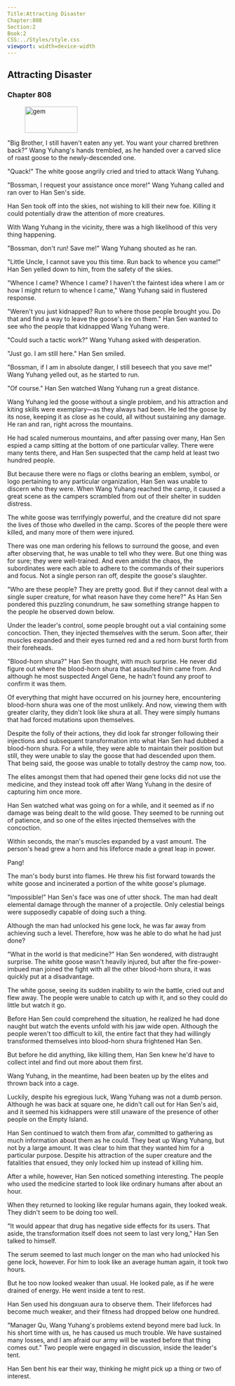 ```yaml
---
Title:Attracting Disaster 
Chapter:808 
Section:2 
Book:2 
CSS:../Styles/style.css 
viewport: width=device-width
---
```

  
## Attracting Disaster
### Chapter 808
  
<figure>
	<img src="../Images/gem.gif" alt="gem" id="gem" width="120" height="60" />
</figure>
  

  
"Big Brother, I still haven't eaten any yet. You want your charred brethren back?" Wang Yuhang's hands trembled, as he handed over a carved slice of roast goose to the newly-descended one.

"Quack!" The white goose angrily cried and tried to attack Wang Yuhang.

"Bossman, I request your assistance once more!" Wang Yuhang called and ran over to Han Sen's side.

Han Sen took off into the skies, not wishing to kill their new foe. Killing it could potentially draw the attention of more creatures.

With Wang Yuhang in the vicinity, there was a high likelihood of this very thing happening.

"Bossman, don't run! Save me!" Wang Yuhang shouted as he ran.

"Little Uncle, I cannot save you this time. Run back to whence you came!" Han Sen yelled down to him, from the safety of the skies.

"Whence I came? Whence I came? I haven't the faintest idea where I am or how I might return to whence I came," Wang Yuhang said in flustered response.

"Weren't you just kidnapped? Run to where those people brought you. Do that and find a way to leave the goose's ire on them." Han Sen wanted to see who the people that kidnapped Wang Yuhang were.

"Could such a tactic work?" Wang Yuhang asked with desperation.

"Just go. I am still here." Han Sen smiled.

"Bossman, if I am in absolute danger, I still beseech that you save me!" Wang Yuhang yelled out, as he started to run.

"Of course." Han Sen watched Wang Yuhang run a great distance.

Wang Yuhang led the goose without a single problem, and his attraction and kiting skills were exemplary—as they always had been. He led the goose by its nose, keeping it as close as he could, all without sustaining any damage. He ran and ran, right across the mountains.

He had scaled numerous mountains, and after passing over many, Han Sen espied a camp sitting at the bottom of one particular valley. There were many tents there, and Han Sen suspected that the camp held at least two hundred people.

But because there were no flags or cloths bearing an emblem, symbol, or logo pertaining to any particular organization, Han Sen was unable to discern who they were. When Wang Yuhang reached the camp, it caused a great scene as the campers scrambled from out of their shelter in sudden distress.

The white goose was terrifyingly powerful, and the creature did not spare the lives of those who dwelled in the camp. Scores of the people there were killed, and many more of them were injured.

There was one man ordering his fellows to surround the goose, and even after observing that, he was unable to tell who they were. But one thing was for sure; they were well-trained. And even amidst the chaos, the subordinates were each able to adhere to the commands of their superiors and focus. Not a single person ran off, despite the goose's slaughter.

"Who are these people? They are pretty good. But if they cannot deal with a single super creature, for what reason have they come here?" As Han Sen pondered this puzzling conundrum, he saw something strange happen to the people he observed down below.

Under the leader's control, some people brought out a vial containing some concoction. Then, they injected themselves with the serum. Soon after, their muscles expanded and their eyes turned red and a red horn burst forth from their foreheads.

"Blood-horn shura?" Han Sen thought, with much surprise. He never did figure out where the blood-horn shura that assaulted him came from. And although he most suspected Angel Gene, he hadn't found any proof to confirm it was them.

Of everything that might have occurred on his journey here, encountering blood-horn shura was one of the most unlikely. And now, viewing them with greater clarity, they didn't look like shura at all. They were simply humans that had forced mutations upon themselves.

Despite the folly of their actions, they did look far stronger following their injections and subsequent transformation into what Han Sen had dubbed a blood-horn shura. For a while, they were able to maintain their position but still, they were unable to slay the goose that had descended upon them. That being said, the goose was unable to totally destroy the camp now, too.

The elites amongst them that had opened their gene locks did not use the medicine, and they instead took off after Wang Yuhang in the desire of capturing him once more.

Han Sen watched what was going on for a while, and it seemed as if no damage was being dealt to the wild goose. They seemed to be running out of patience, and so one of the elites injected themselves with the concoction.

Within seconds, the man's muscles expanded by a vast amount. The person's head grew a horn and his lifeforce made a great leap in power.

Pang!

The man's body burst into flames. He threw his fist forward towards the white goose and incinerated a portion of the white goose's plumage.

"Impossible!" Han Sen's face was one of utter shock. The man had dealt elemental damage through the manner of a projectile. Only celestial beings were supposedly capable of doing such a thing.

Although the man had unlocked his gene lock, he was far away from achieving such a level. Therefore, how was he able to do what he had just done?

"What in the world is that medicine?" Han Sen wondered, with distraught surprise. The white goose wasn't heavily injured, but after the fire-power-imbued man joined the fight with all the other blood-horn shura, it was quickly put at a disadvantage.

The white goose, seeing its sudden inability to win the battle, cried out and flew away. The people were unable to catch up with it, and so they could do little but watch it go.

Before Han Sen could comprehend the situation, he realized he had done naught but watch the events unfold with his jaw wide open. Although the people weren't too difficult to kill, the entire fact that they had willingly transformed themselves into blood-horn shura frightened Han Sen.

But before he did anything, like killing them, Han Sen knew he'd have to collect intel and find out more about them first.

Wang Yuhang, in the meantime, had been beaten up by the elites and thrown back into a cage.

Luckily, despite his egregious luck, Wang Yuhang was not a dumb person. Although he was back at square one, he didn't call out for Han Sen's aid, and it seemed his kidnappers were still unaware of the presence of other people on the Empty Island.

Han Sen continued to watch them from afar, committed to gathering as much information about them as he could. They beat up Wang Yuhang, but not by a large amount. It was clear to him that they wanted him for a particular purpose. Despite his attraction of the super creature and the fatalities that ensued, they only locked him up instead of killing him.

After a while, however, Han Sen noticed something interesting. The people who used the medicine started to look like ordinary humans after about an hour.

When they returned to looking like regular humans again, they looked weak. They didn't seem to be doing too well.

"It would appear that drug has negative side effects for its users. That aside, the transformation itself does not seem to last very long," Han Sen talked to himself.

The serum seemed to last much longer on the man who had unlocked his gene lock, however. For him to look like an average human again, it took two hours.

But he too now looked weaker than usual. He looked pale, as if he were drained of energy. He went inside a tent to rest.

Han Sen used his dongxuan aura to observe them. Their lifeforces had become much weaker, and their fitness had dropped below one hundred.

"Manager Qu, Wang Yuhang's problems extend beyond mere bad luck. In his short time with us, he has caused us much trouble. We have sustained many losses, and I am afraid our army will be wasted before that thing comes out." Two people were engaged in discussion, inside the leader's tent.

Han Sen bent his ear their way, thinking he might pick up a thing or two of interest.